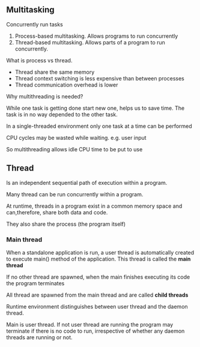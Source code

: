## Multitasking

Concurrently run tasks

1. Process-based multitasking. Allows programs to run concurrently
2. Thread-based multitasking. Allows parts of a program to run concurrently. 

What is process vs thread. 

- Thread share the same memory
- Thread context switching is less expensive than between processes 
- Thread communication overhead is lower

Why multithreading is needed?

While one task is getting done start new one, helps us to save time. The task is in no way depended to the other task.

In a single-threaded environment only one task at a time can be performed

CPU cycles may be wasted while waiting. e.g. user input

So multithreading allows idle CPU time to be put to use

## Thread

Is an independent sequential path of execution within a program.

Many thread can be run concurrently within a program.

At runtime, threads in a program exist in a common memory space and can,therefore, share both data and code.

They also share the process (the program itself)

### Main thread

When a standalone application is run, a user thread is automatically created to execute main() method of the application. This thread is called the **main thread**

If no other thread are spawned, when the main finishes executing its code the program terminates

All thread are spawned from the main thread and are called **child threads**

Runtime environment distinguishes between user thread and the daemon thread.

Main is user thread. If not user thread are running the program may terminate if there is no code to run, irrespective of whether any daemon threads are running or not.
